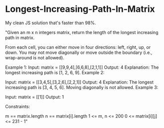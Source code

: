 # Longest-Increasing-Path-In-Matrix

My clean JS solution that's faster than 98%. 

"Given an m x n integers matrix, return the length of the longest increasing path in matrix.




From each cell, you can either move in four directions: left, right, up, or down. You may not move diagonally or move outside the boundary (i.e., wrap-around is not allowed).


Example 1:
Input: matrix = [[9,9,4],[6,6,8],[2,1,1]]
Output: 4
Explanation: The longest increasing path is [1, 2, 6, 9].
Example 2:


Input: matrix = [[3,4,5],[3,2,6],[2,2,1]]
Output: 4
Explanation: The longest increasing path is [3, 4, 5, 6]. Moving diagonally is not allowed.
Example 3:

Input: matrix = [[1]]
Output: 1
 

Constraints:

m == matrix.length
n == matrix[i].length
1 <= m, n <= 200
0 <= matrix[i][j] <= 231 - 1"
